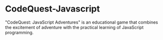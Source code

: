 # CodeQuest-Javascript
"CodeQuest: JavaScript Adventures" is an educational game that combines the excitement of adventure with the practical learning of JavaScript programming.
